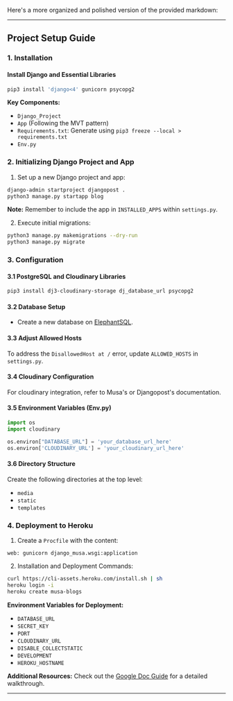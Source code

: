 Here's a more organized and polished version of the provided markdown:

---

## Project Setup Guide

### 1. Installation

#### Install Django and Essential Libraries
```bash
pip3 install 'django<4' gunicorn psycopg2
```

**Key Components:**
- `Django_Project`
- `App` (Following the MVT pattern)
- `Requirements.txt`: Generate using `pip3 freeze --local > requirements.txt`
- `Env.py`

### 2. Initializing Django Project and App

1. Set up a new Django project and app:
```bash
django-admin startproject djangopost .
python3 manage.py startapp blog
```
**Note:** Remember to include the app in `INSTALLED_APPS` within `settings.py`.

2. Execute initial migrations:
```bash
python3 manage.py makemigrations --dry-run
python3 manage.py migrate
```

### 3. Configuration

#### 3.1 PostgreSQL and Cloudinary Libraries
```bash
pip3 install dj3-cloudinary-storage dj_database_url psycopg2
```

#### 3.2 Database Setup
- Create a new database on [ElephantSQL](https://customer.elephantsql.com/login).

#### 3.3 Adjust Allowed Hosts
To address the `DisallowedHost at /` error, update `ALLOWED_HOSTS` in `settings.py`.

#### 3.4 Cloudinary Configuration
For cloudinary integration, refer to Musa's or Djangopost's documentation.

#### 3.5 Environment Variables (Env.py)
```python
import os
import cloudinary

os.environ["DATABASE_URL"] = 'your_database_url_here'
os.environ['CLOUDINARY_URL'] = 'your_cloudinary_url_here'
```

#### 3.6 Directory Structure
Create the following directories at the top level:
- `media`
- `static`
- `templates`

### 4. Deployment to Heroku

1. Create a `Procfile` with the content: 
```
web: gunicorn django_musa.wsgi:application
```

2. Installation and Deployment Commands:
```bash
curl https://cli-assets.heroku.com/install.sh | sh
heroku login -i
heroku create musa-blogs
```

**Environment Variables for Deployment:**
- `DATABASE_URL`
- `SECRET_KEY`
- `PORT`
- `CLOUDINARY_URL`
- `DISABLE_COLLECTSTATIC`
- `DEVELOPMENT`
- `HEROKU_HOSTNAME`

**Additional Resources:** Check out the [Google Doc Guide](https://docs.google.com/document/d/1P5CWvS5cYalkQOLeQiijpSViDPogtKM7ZGyqK-yehhQ/edit) for a detailed walkthrough.

--- 